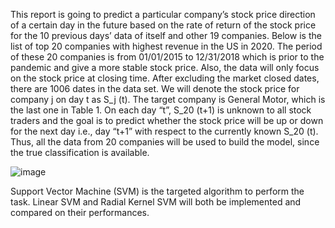 This report is going to predict a particular company’s stock price direction of a certain day in the future based on the rate of return of the stock price for the 10 previous days’ data of itself and other 19 companies. Below is the list of top 20 companies with highest revenue in the US in 2020. 
The period of these 20 companies is from 01/01/2015 to 12/31/2018 which is prior to the pandemic and give a more stable stock price. Also, the data will only focus on the stock price at closing time. After excluding the market closed dates, there are 1006 dates in the data set. We will denote the stock price for company j on day t as S_j (t). 
The target company is General Motor, which is the last one in Table 1. On each day “t”, S_20 (t+1) is unknown to all stock traders and the goal is to predict whether the stock price will be up or down for the next day i.e., day “t+1” with respect to the currently known S_20 (t). Thus, all the data from 20 companies will be used to build the model, since the true classification is available.

![image](https://user-images.githubusercontent.com/26745287/149601556-d430a34e-be33-42cc-b8d5-4c6ebc4da416.png)


Support Vector Machine (SVM) is the targeted algorithm to perform the task. Linear SVM and Radial Kernel SVM will both be implemented and compared on their performances.
